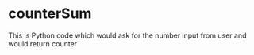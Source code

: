 # counterSum
This is Python code which would ask for the number input from user and would return counter
